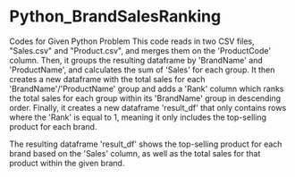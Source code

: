 # Python_BrandSalesRanking
Codes for Given Python Problem
This code reads in two CSV files, "Sales.csv" and "Product.csv", and merges them on the 'ProductCode' column. Then, it groups the resulting dataframe by 'BrandName' and 'ProductName', and calculates the sum of 'Sales' for each group. It then creates a new dataframe with the total sales for each 'BrandName'/'ProductName' group and adds a 'Rank' column which ranks the total sales for each group within its 'BrandName' group in descending order. Finally, it creates a new dataframe 'result_df' that only contains rows where the 'Rank' is equal to 1, meaning it only includes the top-selling product for each brand.

The resulting dataframe 'result_df' shows the top-selling product for each brand based on the 'Sales' column, as well as the total sales for that product within the given brand.
